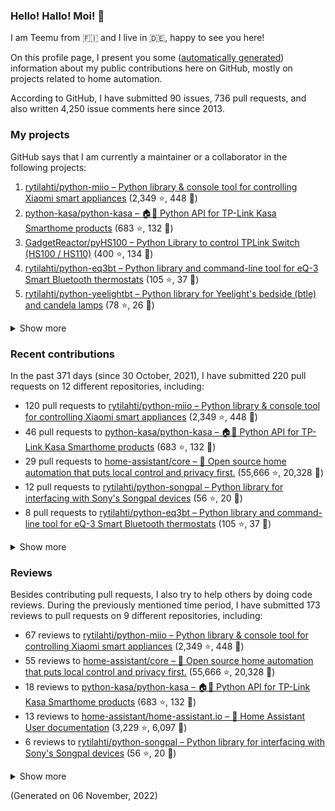 
<!-- {'rateLimit': {'cost': 1, 'remaining': 4992, 'resetAt': '2022-11-06T04:03:14Z'}, 'user': {'twitterUsername': None, 'createdAt': '2013-02-26T14:57:51Z', 'commitComments': {'totalCount': 32}, 'issueComments': {'totalCount': 4250}, 'issues': {'totalCount': 90}, 'pullRequests': {'totalCount': 736}, 'contributionsCollection': {'totalCommitContributions': 250, 'totalIssueContributions': 9, 'totalPullRequestContributions': 220, 'totalPullRequestReviewContributions': 173, 'totalRepositoriesWithContributedCommits': 12, 'totalRepositoriesWithContributedPullRequestReviews': 10, 'totalRepositoriesWithContributedPullRequests': 9, 'startedAt': '2021-10-30T22:00:00Z', 'endedAt': '2022-11-06T22:59:59Z', 'totalRepositoriesWithContributedIssues': 4, 'repositoryContributions': {'totalCount': 4}, 'pullRequestContributions': {'totalCount': 220}, 'pullRequestContributionsByRepository': [{'contributions': {'totalCount': 120}, 'repository': {'nameWithOwner': 'rytilahti/python-miio', 'url': 'https://github.com/rytilahti/python-miio', 'stargazerCount': 2349, 'description': 'Python library & console tool for controlling Xiaomi smart appliances', 'forkCount': 448}}, {'contributions': {'totalCount': 46}, 'repository': {'nameWithOwner': 'python-kasa/python-kasa', 'url': 'https://github.com/python-kasa/python-kasa', 'stargazerCount': 683, 'description': '🏠🤖 Python API for TP-Link Kasa Smarthome products', 'forkCount': 132}}, {'contributions': {'totalCount': 29}, 'repository': {'nameWithOwner': 'home-assistant/core', 'url': 'https://github.com/home-assistant/core', 'stargazerCount': 55666, 'description': ':house_with_garden: Open source home automation that puts local control and privacy first.', 'forkCount': 20328}}, {'contributions': {'totalCount': 12}, 'repository': {'nameWithOwner': 'rytilahti/python-songpal', 'url': 'https://github.com/rytilahti/python-songpal', 'stargazerCount': 56, 'description': "Python library for interfacing with Sony's Songpal devices", 'forkCount': 20}}, {'contributions': {'totalCount': 8}, 'repository': {'nameWithOwner': 'rytilahti/python-eq3bt', 'url': 'https://github.com/rytilahti/python-eq3bt', 'stargazerCount': 105, 'description': 'Python library and command-line tool for eQ-3 Smart Bluetooth thermostats', 'forkCount': 37}}, {'contributions': {'totalCount': 2}, 'repository': {'nameWithOwner': 'rytilahti/homeassistant-upnp-availability', 'url': 'https://github.com/rytilahti/homeassistant-upnp-availability', 'stargazerCount': 13, 'description': 'UPnP Availability sensor for Home Assistant', 'forkCount': 5}}, {'contributions': {'totalCount': 1}, 'repository': {'nameWithOwner': 'home-assistant/home-assistant.io', 'url': 'https://github.com/home-assistant/home-assistant.io', 'stargazerCount': 3229, 'description': ':blue_book: Home Assistant User documentation', 'forkCount': 6097}}, {'contributions': {'totalCount': 1}, 'repository': {'nameWithOwner': 'home-assistant/frontend', 'url': 'https://github.com/home-assistant/frontend', 'stargazerCount': 2608, 'description': ':lollipop: Frontend for Home Assistant', 'forkCount': 1820}}, {'contributions': {'totalCount': 1}, 'repository': {'nameWithOwner': 'SoCo/SoCo', 'url': 'https://github.com/SoCo/SoCo', 'stargazerCount': 1346, 'description': 'SoCo (Sonos Controller) is a Python project that allows you to programmatically control Sonos speakers.', 'forkCount': 224}}], 'issueContributions': {'totalCount': 9}, 'pullRequestReviewContributionsByRepository': [{'contributions': {'totalCount': 67}, 'repository': {'description': 'Python library & console tool for controlling Xiaomi smart appliances', 'nameWithOwner': 'rytilahti/python-miio', 'url': 'https://github.com/rytilahti/python-miio', 'stargazerCount': 2349, 'forkCount': 448}}, {'contributions': {'totalCount': 55}, 'repository': {'description': ':house_with_garden: Open source home automation that puts local control and privacy first.', 'nameWithOwner': 'home-assistant/core', 'url': 'https://github.com/home-assistant/core', 'stargazerCount': 55666, 'forkCount': 20328}}, {'contributions': {'totalCount': 18}, 'repository': {'description': '🏠🤖 Python API for TP-Link Kasa Smarthome products', 'nameWithOwner': 'python-kasa/python-kasa', 'url': 'https://github.com/python-kasa/python-kasa', 'stargazerCount': 683, 'forkCount': 132}}, {'contributions': {'totalCount': 13}, 'repository': {'description': ':blue_book: Home Assistant User documentation', 'nameWithOwner': 'home-assistant/home-assistant.io', 'url': 'https://github.com/home-assistant/home-assistant.io', 'stargazerCount': 3229, 'forkCount': 6097}}, {'contributions': {'totalCount': 6}, 'repository': {'description': "Python library for interfacing with Sony's Songpal devices", 'nameWithOwner': 'rytilahti/python-songpal', 'url': 'https://github.com/rytilahti/python-songpal', 'stargazerCount': 56, 'forkCount': 20}}, {'contributions': {'totalCount': 5}, 'repository': {'description': 'Developers website for Home Assistant.', 'nameWithOwner': 'home-assistant/developers.home-assistant', 'url': 'https://github.com/home-assistant/developers.home-assistant', 'stargazerCount': 167, 'forkCount': 590}}, {'contributions': {'totalCount': 5}, 'repository': {'description': 'Python library and command-line tool for eQ-3 Smart Bluetooth thermostats', 'nameWithOwner': 'rytilahti/python-eq3bt', 'url': 'https://github.com/rytilahti/python-eq3bt', 'stargazerCount': 105, 'forkCount': 37}}, {'contributions': {'totalCount': 2}, 'repository': {'description': 'SoCo (Sonos Controller) is a Python project that allows you to programmatically control Sonos speakers.', 'nameWithOwner': 'SoCo/SoCo', 'url': 'https://github.com/SoCo/SoCo', 'stargazerCount': 1346, 'forkCount': 224}}, {'contributions': {'totalCount': 1}, 'repository': {'description': ':house_with_garden: Open-source home automation platform running on Python 3', 'nameWithOwner': 'rytilahti/home-assistant', 'url': 'https://github.com/rytilahti/home-assistant', 'stargazerCount': 1, 'forkCount': 2}}, {'contributions': {'totalCount': 1}, 'repository': {'description': 'UPnP Availability sensor for Home Assistant', 'nameWithOwner': 'rytilahti/homeassistant-upnp-availability', 'url': 'https://github.com/rytilahti/homeassistant-upnp-availability', 'stargazerCount': 13, 'forkCount': 5}}]}, 'followers': {'totalCount': 248}, 'repositories': {'nodes': [{'description': 'Python library & console tool for controlling Xiaomi smart appliances', 'stargazerCount': 2349, 'name': 'python-miio', 'nameWithOwner': 'rytilahti/python-miio', 'forkCount': 448, 'url': 'https://github.com/rytilahti/python-miio'}, {'description': '🏠🤖 Python API for TP-Link Kasa Smarthome products', 'stargazerCount': 683, 'name': 'python-kasa', 'nameWithOwner': 'python-kasa/python-kasa', 'forkCount': 132, 'url': 'https://github.com/python-kasa/python-kasa'}, {'description': 'Python Library to control TPLink Switch (HS100 / HS110)', 'stargazerCount': 400, 'name': 'pyHS100', 'nameWithOwner': 'GadgetReactor/pyHS100', 'forkCount': 134, 'url': 'https://github.com/GadgetReactor/pyHS100'}, {'description': 'Python library and command-line tool for eQ-3 Smart Bluetooth thermostats', 'stargazerCount': 105, 'name': 'python-eq3bt', 'nameWithOwner': 'rytilahti/python-eq3bt', 'forkCount': 37, 'url': 'https://github.com/rytilahti/python-eq3bt'}, {'description': "Python library for Yeelight's bedside (btle) and candela lamps", 'stargazerCount': 78, 'name': 'python-yeelightbt', 'nameWithOwner': 'rytilahti/python-yeelightbt', 'forkCount': 26, 'url': 'https://github.com/rytilahti/python-yeelightbt'}, {'description': "Python library for interfacing with Sony's Songpal devices", 'stargazerCount': 56, 'name': 'python-songpal', 'nameWithOwner': 'rytilahti/python-songpal', 'forkCount': 20, 'url': 'https://github.com/rytilahti/python-songpal'}, {'description': 'Control your Home Assistant media players from your desktop using MPRIS', 'stargazerCount': 16, 'name': 'homeassistant-mpris-bridge', 'nameWithOwner': 'rytilahti/homeassistant-mpris-bridge', 'forkCount': 0, 'url': 'https://github.com/rytilahti/homeassistant-mpris-bridge'}, {'description': 'Python library for accessing ubus over JSON-RPC', 'stargazerCount': 14, 'name': 'python-ubus', 'nameWithOwner': 'rytilahti/python-ubus', 'forkCount': 10, 'url': 'https://github.com/rytilahti/python-ubus'}, {'description': 'UPnP Availability sensor for Home Assistant', 'stargazerCount': 13, 'name': 'homeassistant-upnp-availability', 'nameWithOwner': 'rytilahti/homeassistant-upnp-availability', 'forkCount': 5, 'url': 'https://github.com/rytilahti/homeassistant-upnp-availability'}, {'description': 'Everything you ever wanted to know about caching resolvers but were afraid to ask', 'stargazerCount': 5, 'name': 'ripe-hackathon-dns-caching', 'nameWithOwner': 'DNS-OARC/ripe-hackathon-dns-caching', 'forkCount': 2, 'url': 'https://github.com/DNS-OARC/ripe-hackathon-dns-caching'}, {'description': 'Python interface for intel_nuc_led kernel driver', 'stargazerCount': 2, 'name': 'python-nucled', 'nameWithOwner': 'rytilahti/python-nucled', 'forkCount': 1, 'url': 'https://github.com/rytilahti/python-nucled'}, {'description': None, 'stargazerCount': 0, 'name': '.github', 'nameWithOwner': 'rytilahti/.github', 'forkCount': 0, 'url': 'https://github.com/rytilahti/.github'}, {'description': None, 'stargazerCount': 0, 'name': 'rytilahti', 'nameWithOwner': 'rytilahti/rytilahti', 'forkCount': 0, 'url': 'https://github.com/rytilahti/rytilahti'}]}, 'organizations': {'nodes': [{'url': 'https://github.com/home-assistant', 'viewerIsAMember': True, 'name': 'Home Assistant'}, {'url': 'https://github.com/python-kasa', 'viewerIsAMember': True, 'name': 'python-kasa'}]}}} -->
### Hello! Hallo! Moi! 👋

I am Teemu from 🇫🇮 and I live in 🇩🇪, happy to see you here!

On this profile page, I present you some ([automatically generated](https://github.com/rytilahti/rytilahti)) information about my public contributions here on GitHub, 
mostly on projects related to home automation.

According to GitHub, I have submitted 90 issues, 736 pull requests,
and also written 4,250 issue comments here since 2013.


### My projects

GitHub says that I am currently a maintainer or a collaborator in the following projects:

1. [rytilahti/python-miio – Python library & console tool for controlling Xiaomi smart appliances](https://github.com/rytilahti/python-miio) (2,349 ⭐️, 448 🍴)
2. [python-kasa/python-kasa – 🏠🤖 Python API for TP-Link Kasa Smarthome products](https://github.com/python-kasa/python-kasa) (683 ⭐️, 132 🍴)
3. [GadgetReactor/pyHS100 – Python Library to control TPLink Switch (HS100 / HS110)](https://github.com/GadgetReactor/pyHS100) (400 ⭐️, 134 🍴)
4. [rytilahti/python-eq3bt – Python library and command-line tool for eQ-3 Smart Bluetooth thermostats](https://github.com/rytilahti/python-eq3bt) (105 ⭐️, 37 🍴)
5. [rytilahti/python-yeelightbt – Python library for Yeelight's bedside (btle) and candela lamps](https://github.com/rytilahti/python-yeelightbt) (78 ⭐️, 26 🍴)

<details><summary>Show more</summary><p>

6. [rytilahti/python-songpal – Python library for interfacing with Sony's Songpal devices](https://github.com/rytilahti/python-songpal) (56 ⭐️, 20 🍴)
7. [rytilahti/homeassistant-mpris-bridge – Control your Home Assistant media players from your desktop using MPRIS](https://github.com/rytilahti/homeassistant-mpris-bridge) (16 ⭐️, 0 🍴)
8. [rytilahti/python-ubus – Python library for accessing ubus over JSON-RPC](https://github.com/rytilahti/python-ubus) (14 ⭐️, 10 🍴)
9. [rytilahti/homeassistant-upnp-availability – UPnP Availability sensor for Home Assistant](https://github.com/rytilahti/homeassistant-upnp-availability) (13 ⭐️, 5 🍴)
10. [DNS-OARC/ripe-hackathon-dns-caching – Everything you ever wanted to know about caching resolvers but were afraid to ask](https://github.com/DNS-OARC/ripe-hackathon-dns-caching) (5 ⭐️, 2 🍴)
11. [rytilahti/python-nucled – Python interface for intel_nuc_led kernel driver](https://github.com/rytilahti/python-nucled) (2 ⭐️, 1 🍴)
12. [rytilahti/.github – None](https://github.com/rytilahti/.github) (0 ⭐️, 0 🍴)
</p></details>

### Recent contributions

In the past 371 days (since 30 October, 2021), I have submitted 220 pull requests on 12 different repositories, including:
* 120 pull requests to [rytilahti/python-miio – Python library & console tool for controlling Xiaomi smart appliances](https://github.com/rytilahti/python-miio) (2,349 ⭐️, 448 🍴)
* 46 pull requests to [python-kasa/python-kasa – 🏠🤖 Python API for TP-Link Kasa Smarthome products](https://github.com/python-kasa/python-kasa) (683 ⭐️, 132 🍴)
* 29 pull requests to [home-assistant/core – :house_with_garden: Open source home automation that puts local control and privacy first.](https://github.com/home-assistant/core) (55,666 ⭐️, 20,328 🍴)
* 12 pull requests to [rytilahti/python-songpal – Python library for interfacing with Sony's Songpal devices](https://github.com/rytilahti/python-songpal) (56 ⭐️, 20 🍴)
* 8 pull requests to [rytilahti/python-eq3bt – Python library and command-line tool for eQ-3 Smart Bluetooth thermostats](https://github.com/rytilahti/python-eq3bt) (105 ⭐️, 37 🍴)

<details><summary>Show more</summary><p>

* 2 pull requests to [rytilahti/homeassistant-upnp-availability – UPnP Availability sensor for Home Assistant](https://github.com/rytilahti/homeassistant-upnp-availability) (13 ⭐️, 5 🍴)
* 1 pull requests to [home-assistant/home-assistant.io – :blue_book: Home Assistant User documentation](https://github.com/home-assistant/home-assistant.io) (3,229 ⭐️, 6,097 🍴)
* 1 pull requests to [home-assistant/frontend – :lollipop: Frontend for Home Assistant](https://github.com/home-assistant/frontend) (2,608 ⭐️, 1,820 🍴)
* 1 pull requests to [SoCo/SoCo – SoCo (Sonos Controller) is a Python project that allows you to programmatically control Sonos speakers.](https://github.com/SoCo/SoCo) (1,346 ⭐️, 224 🍴)
</p></details>


### Reviews

Besides contributing pull requests, I also try to help others by doing code reviews.
During the previously mentioned time period, I have submitted 173 reviews to pull requests on 9 different repositories, including:
* 67 reviews to [rytilahti/python-miio – Python library & console tool for controlling Xiaomi smart appliances](https://github.com/rytilahti/python-miio) (2,349 ⭐️, 448 🍴)
* 55 reviews to [home-assistant/core – :house_with_garden: Open source home automation that puts local control and privacy first.](https://github.com/home-assistant/core) (55,666 ⭐️, 20,328 🍴)
* 18 reviews to [python-kasa/python-kasa – 🏠🤖 Python API for TP-Link Kasa Smarthome products](https://github.com/python-kasa/python-kasa) (683 ⭐️, 132 🍴)
* 13 reviews to [home-assistant/home-assistant.io – :blue_book: Home Assistant User documentation](https://github.com/home-assistant/home-assistant.io) (3,229 ⭐️, 6,097 🍴)
* 6 reviews to [rytilahti/python-songpal – Python library for interfacing with Sony's Songpal devices](https://github.com/rytilahti/python-songpal) (56 ⭐️, 20 🍴)

<details><summary>Show more</summary><p>

* 5 reviews to [home-assistant/developers.home-assistant – Developers website for Home Assistant.](https://github.com/home-assistant/developers.home-assistant) (167 ⭐️, 590 🍴)
* 5 reviews to [rytilahti/python-eq3bt – Python library and command-line tool for eQ-3 Smart Bluetooth thermostats](https://github.com/rytilahti/python-eq3bt) (105 ⭐️, 37 🍴)
* 2 reviews to [SoCo/SoCo – SoCo (Sonos Controller) is a Python project that allows you to programmatically control Sonos speakers.](https://github.com/SoCo/SoCo) (1,346 ⭐️, 224 🍴)
* 1 reviews to [rytilahti/home-assistant – :house_with_garden: Open-source home automation platform running on Python 3](https://github.com/rytilahti/home-assistant) (1 ⭐️, 2 🍴)
* 1 reviews to [rytilahti/homeassistant-upnp-availability – UPnP Availability sensor for Home Assistant](https://github.com/rytilahti/homeassistant-upnp-availability) (13 ⭐️, 5 🍴)
</p></details>

(Generated on 06 November, 2022)
